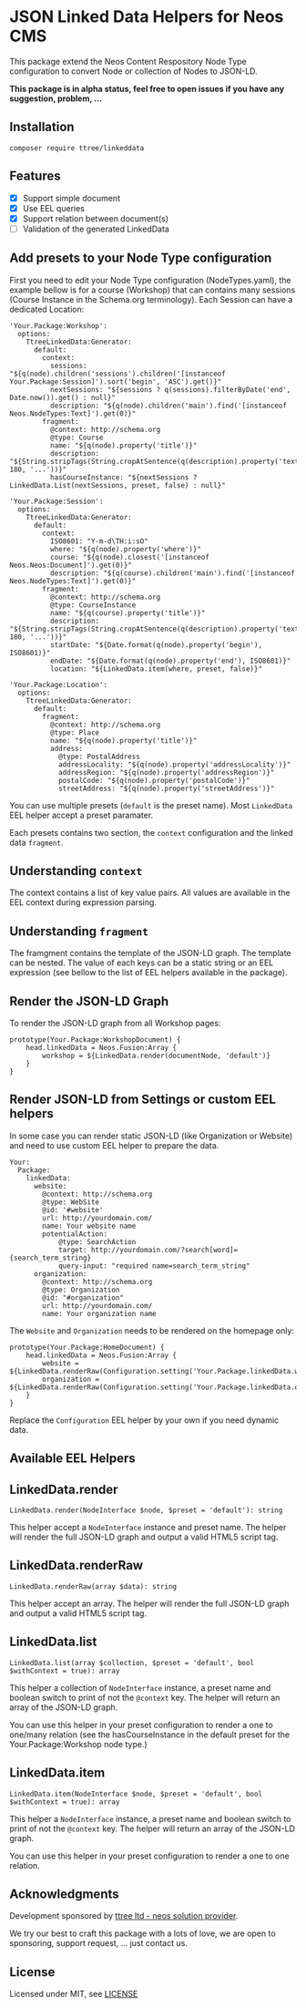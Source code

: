 # JSON Linked Data Helpers for Neos CMS

This package extend the Neos Content Respository Node Type configuration to convert
Node or collection of Nodes to JSON-LD.

**This package is in alpha status, feel free to open issues if you have any suggestion, problem, ...**

Installation
------------

    composer require ttree/linkeddata

Features
--------

- [x] Support simple document
- [x] Use EEL queries
- [x] Support relation between document(s)
- [ ] Validation of the generated LinkedData

Add presets to your Node Type configuration
-------------------------------------------

First you need to edit your Node Type configuration (NodeTypes.yaml), the example bellow is for
a course (Workshop) that can contains many sessions (Course Instance in the Schema.org terminology). 
Each Session can have a dedicated Location:

    'Your.Package:Workshop':
      options:
        TtreeLinkedData:Generator:
          default:
            context:
              sessions: "${q(node).children('sessions').children('[instanceof Your.Package:Session]').sort('begin', 'ASC').get()}"
              nextSessions: "${sessions ? q(sessions).filterByDate('end', Date.now()).get() : null}"
              description: "${q(node).children('main').find('[instanceof Neos.NodeTypes:Text]').get(0)}"
            fragment:
              @context: http://schema.org
              @type: Course
              name: "${q(node).property('title')}"
              description: "${String.stripTags(String.cropAtSentence(q(description).property('text'), 180, '...'))}"
              hasCourseInstance: "${nextSessions ? LinkedData.List(nextSessions, preset, false) : null}"
    
    'Your.Package:Session':
      options:
        TtreeLinkedData:Generator:
          default:
            context:
              ISO8601: "Y-m-d\TH:i:sO"
              where: "${q(node).property('where')}"
              course: "${q(node).closest('[instanceof Neos.Neos:Document]').get(0)}"
              description: "${q(course).children('main').find('[instanceof Neos.NodeTypes:Text]').get(0)}"
            fragment:
              @context: http://schema.org
              @type: CourseInstance
              name: "${q(course).property('title')}"
              description: "${String.stripTags(String.cropAtSentence(q(description).property('text'), 180, '...'))}"
              startDate: "${Date.format(q(node).property('begin'), ISO8601)}"
              endDate: "${Date.format(q(node).property('end'), ISO8601)}"
              location: "${LinkedData.item(where, preset, false)}"
              
    'Your.Package:Location':
      options:
        TtreeLinkedData:Generator:
          default:
            fragment:
              @context: http://schema.org
              @type: Place
              name: "${q(node).property('title')}"
              address:
                @type: PostalAddress
                addressLocality: "${q(node).property('addressLocality')}"
                addressRegion: "${q(node).property('addressRegion')}"
                postalCode: "${q(node).property('postalCode')}"
                streetAddress: "${q(node).property('streetAddress')}"
  
You can use multiple presets (```default``` is the preset name). Most ```LinkedData``` EEL helper accept a preset paramater.

Each presets contains two section, the ```context``` configuration and the linked data ```fragment```.

## Understanding ```context```

The context contains a list of key value pairs. All values are available in the EEL context during expression parsing.

## Understanding ```fragment```

The framgment contains the template of the JSON-LD graph. The template can be nested. The value of each keys can be a static
string or an EEL expression (see bellow to the list of EEL helpers available in the package).

## Render the JSON-LD Graph

To render the JSON-LD graph from all Workshop pages:

    prototype(Your.Package:WorkshopDocument) {
        head.linkedData = Neos.Fusion:Array {
            workshop = ${LinkedData.render(documentNode, 'default')}
        }
    }

Render JSON-LD from Settings or custom EEL helpers
--------------------------------------------------

In some case you can render static JSON-LD (like Organization or Website) and need to use custom EEL helper to prepare the data.

    Your:
      Package:
        linkedData:
          website:
            @context: http://schema.org
            @type: WebSite
            @id: '#website'
            url: http://yourdomain.com/
            name: Your website name
            potentialAction:
                @type: SearchAction
                target: http://yourdomain.com/?search[word]={search_term_string}
                query-input: "required name=search_term_string"            
          organization:
            @context: http://schema.org
            @type: Organization
            @id: "#organization"
            url: http://yourdomain.com/
            name: Your organization name

The ```Website``` and ```Organization``` needs to be rendered on the homepage only:

    prototype(Your.Package:HomeDocument) {
        head.linkedData = Neos.Fusion:Array {
            website = ${LinkedData.renderRaw(Configuration.setting('Your.Package.linkedData.website'))}
            organization = ${LinkedData.renderRaw(Configuration.setting('Your.Package.linkedData.organization'))}
        }
    }

Replace the ```Configuration``` EEL helper by your own if you need dynamic data.

Available EEL Helpers
---------------------

## LinkedData.render

    LinkedData.render(NodeInterface $node, $preset = 'default'): string

This helper accept a ```NodeInterface``` instance and preset name. The helper will render the full JSON-LD graph 
and output a valid HTML5 script tag.

## LinkedData.renderRaw

    LinkedData.renderRaw(array $data): string

This helper accept an array. The helper will render the full JSON-LD graph and output a valid HTML5 script tag.

## LinkedData.list

    LinkedData.list(array $collection, $preset = 'default', bool $withContext = true): array

This helper a collection of ```NodeInterface``` instance, a preset name and boolean switch to print of not the ```@context``` key. The helper will return an array of the JSON-LD graph.

You can use this helper in your preset configuration to render a one to one/many relation (see the hasCourseInstance in the default preset for the Your.Package:Workshop node type.)

## LinkedData.item

    LinkedData.item(NodeInterface $node, $preset = 'default', bool $withContext = true): array

This helper a ```NodeInterface``` instance, a preset name and boolean switch to print of not the ```@context``` key. The helper will return an array of the JSON-LD graph.

You can use this helper in your preset configuration to render a one to one relation.


Acknowledgments
---------------

Development sponsored by [ttree ltd - neos solution provider](http://ttree.ch).

We try our best to craft this package with a lots of love, we are open to
sponsoring, support request, ... just contact us.

License
-------

Licensed under MIT, see [LICENSE](LICENSE)
